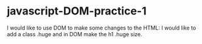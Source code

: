 # javascript-DOM-practice-1

I would like to use DOM to make some changes to the HTML:
I would like to add a class .huge and in DOM make the h1 .huge size. 

